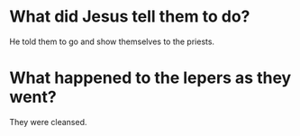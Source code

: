 # What did Jesus tell them to do?

He told them to go and show themselves to the priests.

# What happened to the lepers as they went?

They were cleansed.
